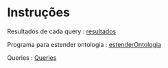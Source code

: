 # Instruções

Resultados de cada query :  [resultados](https://github.com/nuno-aac/PRC2021/tree/main/Teste/ex2/resultados)

Programa para estender ontologia : [estenderOntologia](https://github.com/nuno-aac/PRC2021/tree/main/Teste/ex2/estenderOntologia)

Queries : [Queries](https://github.com/nuno-aac/PRC2021/blob/main/Teste/ex2/construct.sparql)
